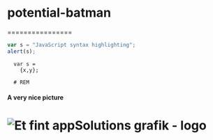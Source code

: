 # potential-batman
================

```javascript
var s = "JavaScript syntax highlighting";
alert(s);
```

```
  var s =
    {x,y};
        
  # REM
```

#### A very nice picture
![Et fint appSolutions grafik - logo](http://www.app-solutions.com/files/siteimage/logoTop2.gif)
===========


